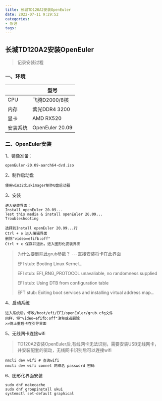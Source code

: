 ```yaml
---
title: 长城TD120A2安装OpenEuler
date: 2022-07-11 9:29:52
categories:
- 杂记
tags:
---
```


## 长城TD120A2安装OpenEuler

>记录安装过程

### 一、环境

|          | 型号            |
| -------- | --------------- |
| CPU      | 飞腾D2000/8核   |
| 内存     | 紫光DDR4 3200   |
| 显卡     | AMD RX520       |
| 安装系统 | OpenEuler 20.09 |

### 二、OpenEuler安装

1、镜像准备：

```she
openEuler-20.09-aarch64-dvd.iso
```

2、制作启动盘

```shell
使用win32diskimager制作U盘启动器
```

3、安装

```shell
进入安装界面：
Install openEuler 20.09...
Test this media & install openEuler 20.09...
Troubleshooting

选择到Install openEuler 20.09...行
Ctrl + e 进入编辑界面
删除"video=efifb:off"
Ctrl + x 保存并退出，进入图形化安装界面
```

>为什么要删除此grub参数？ ---直接安装将卡在此界面
>
>EFI stub: Booting Linux Kernel...
>
>EFI stub: EFI_RNG_PROTOCOL unavaliable, no randomness supplied
>
>EFI stub: Using DTB from configuration table
>
>EFT stub: Exiting boot services and installing virtual address map...

4、启动系统

```shell
进入系统后，修改/boot/efi/EFI/openEuler/grub.cfg文件
同样，将"video=efifb:off"注释或者删除
>>防止重启卡在引导界面
```

5、无线网卡连接wifi

>TD120A2安装OpenEuler后,有线网卡无法识别，需要安装USB无线网卡，并安装配套的驱动，无线网卡识别后可以连接wifi

```shell
nmcli dev wifi # 查询wifi
nmcli dev wifi connet 网络名 password 密码
```

6、图形化界面安装

```shell
sudo dnf makecache
sudo dnf groupinstall ukui
systemctl set-default graphical
```